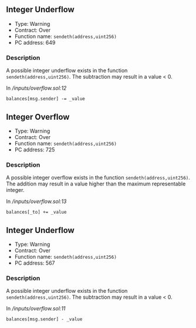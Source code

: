 

## Integer Underflow

- Type: Warning
- Contract: Over
- Function name: `sendeth(address,uint256)`
- PC address: 649



### Description

A possible integer underflow exists in the function `sendeth(address,uint256)`.
The subtraction may result in a value < 0.

In *<TESTDATA>/inputs/overflow.sol:12*

```
balances[msg.sender] -= _value
```


## Integer Overflow 

- Type: Warning
- Contract: Over
- Function name: `sendeth(address,uint256)`
- PC address: 725



### Description

A possible integer overflow exists in the function `sendeth(address,uint256)`.
The addition may result in a value higher than the maximum representable integer.

In *<TESTDATA>/inputs/overflow.sol:13*

```
balances[_to] += _value
```


## Integer Underflow

- Type: Warning
- Contract: Over
- Function name: `sendeth(address,uint256)`
- PC address: 567



### Description

A possible integer underflow exists in the function `sendeth(address,uint256)`.
The subtraction may result in a value < 0.

In *<TESTDATA>/inputs/overflow.sol:11*

```
balances[msg.sender] - _value
```
